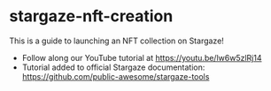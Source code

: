 # stargaze-nft-creation
This is a guide to launching an NFT collection on Stargaze! 
- Follow along our YouTube tutorial at https://youtu.be/lw6w5zlRj14
- Tutorial added to official Stargaze documentation: https://github.com/public-awesome/stargaze-tools
